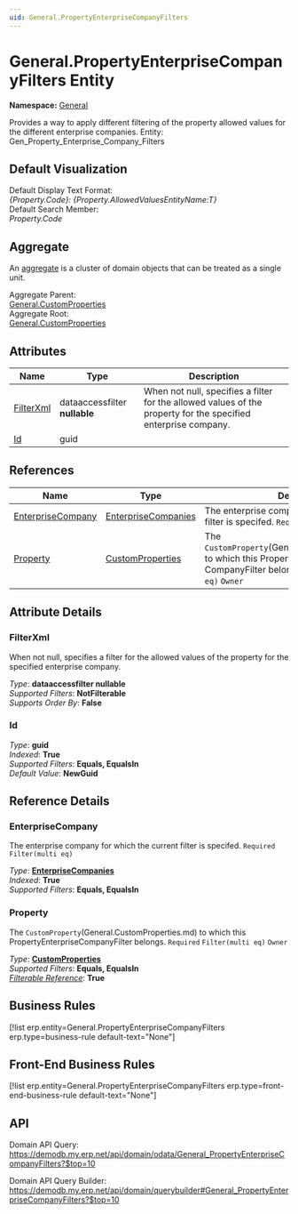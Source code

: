 ```yaml
---
uid: General.PropertyEnterpriseCompanyFilters
---
```

# General.PropertyEnterpriseCompanyFilters Entity

**Namespace:** [General](General.md)  

Provides a way to apply different filtering of the property allowed values for the different enterprise companies. Entity: Gen_Property_Enterprise_Company_Filters

## Default Visualization
Default Display Text Format:  
_{Property.Code}: {Property.AllowedValuesEntityName:T}_  
Default Search Member:  
_Property.Code_  

## Aggregate
An [aggregate](https://docs.erp.net/tech/advanced/concepts/aggregates.html) is a cluster of domain objects that can be treated as a single unit.  

Aggregate Parent:  
[General.CustomProperties](General.CustomProperties.md)  
Aggregate Root:  
[General.CustomProperties](General.CustomProperties.md)  

## Attributes

| Name | Type | Description |
| ---- | ---- | --- |
| [FilterXml](General.PropertyEnterpriseCompanyFilters.md#filterxml) | dataaccessfilter __nullable__ | When not null, specifies a filter for the allowed values of the property for the specified enterprise company. 
| [Id](General.PropertyEnterpriseCompanyFilters.md#id) | guid |  

## References

| Name | Type | Description |
| ---- | ---- | --- |
| [EnterpriseCompany](General.PropertyEnterpriseCompanyFilters.md#enterprisecompany) | [EnterpriseCompanies](General.EnterpriseCompanies.md) | The enterprise company for which the current filter is specifed. `Required` `Filter(multi eq)` |
| [Property](General.PropertyEnterpriseCompanyFilters.md#property) | [CustomProperties](General.CustomProperties.md) | The `CustomProperty`(General.CustomProperties.md) to which this PropertyEnterprise<br />CompanyFilter belongs. `Required` `Filter(multi eq)` `Owner` |


## Attribute Details

### FilterXml

When not null, specifies a filter for the allowed values of the property for the specified enterprise company.

_Type_: **dataaccessfilter __nullable__**  
_Supported Filters_: **NotFilterable**  
_Supports Order By_: **False**  

### Id

_Type_: **guid**  
_Indexed_: **True**  
_Supported Filters_: **Equals, EqualsIn**  
_Default Value_: **NewGuid**  


## Reference Details

### EnterpriseCompany

The enterprise company for which the current filter is specifed. `Required` `Filter(multi eq)`

_Type_: **[EnterpriseCompanies](General.EnterpriseCompanies.md)**  
_Indexed_: **True**  
_Supported Filters_: **Equals, EqualsIn**  

### Property

The `CustomProperty`(General.CustomProperties.md) to which this PropertyEnterpriseCompanyFilter belongs. `Required` `Filter(multi eq)` `Owner`

_Type_: **[CustomProperties](General.CustomProperties.md)**  
_Supported Filters_: **Equals, EqualsIn**  
_[Filterable Reference](https://docs.erp.net/dev/domain-api/filterable-references.html)_: **True**  



## Business Rules

[!list erp.entity=General.PropertyEnterpriseCompanyFilters erp.type=business-rule default-text="None"]

## Front-End Business Rules

[!list erp.entity=General.PropertyEnterpriseCompanyFilters erp.type=front-end-business-rule default-text="None"]

## API

Domain API Query:
<https://demodb.my.erp.net/api/domain/odata/General_PropertyEnterpriseCompanyFilters?$top=10>

Domain API Query Builder:
<https://demodb.my.erp.net/api/domain/querybuilder#General_PropertyEnterpriseCompanyFilters?$top=10>

